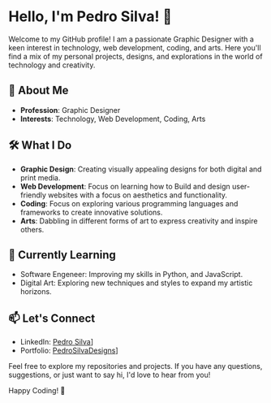 # Hello, I'm Pedro Silva! 👋

Welcome to my GitHub profile! I am a passionate Graphic Designer with a keen interest in technology, web development, coding, and arts. Here you'll find a mix of my personal projects, designs, and explorations in the world of technology and creativity.

## 🎨 About Me

- **Profession**: Graphic Designer
- **Interests**: Technology, Web Development, Coding, Arts

## 🛠️ What I Do

- **Graphic Design**: Creating visually appealing designs for both digital and print media.
- **Web Development**: Focus on learning how to Build and design user-friendly websites with a focus on aesthetics and functionality.
- **Coding**: Focus on exploring various programming languages and frameworks to create innovative solutions.
- **Arts**: Dabbling in different forms of art to express creativity and inspire others.

## 🌱 Currently Learning

- Software Engeneer: Improving my skills in Python, and JavaScript.
- Digital Art: Exploring new techniques and styles to expand my artistic horizons.

## 📫 Let's Connect

- LinkedIn: [Pedro Silva](https://www.linkedin.com/in/pedro-goncalves-da-silva-1980-silva/)]
- Portfolio: [PedroSilvaDesigns](https://www.behance.net/pedrofalconnier)]

Feel free to explore my repositories and projects. If you have any questions, suggestions, or just want to say hi, I'd love to hear from you!

Happy Coding! 🚀
